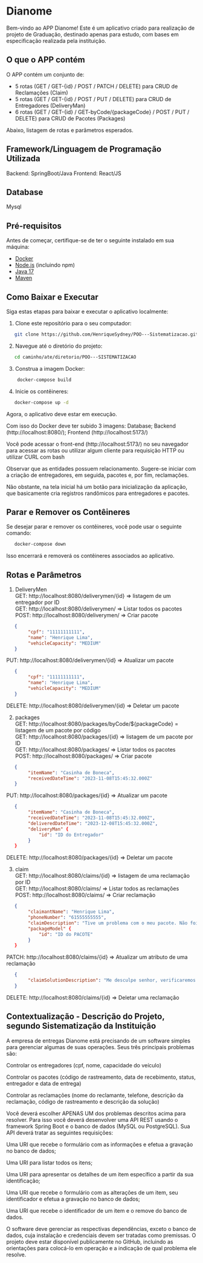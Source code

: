 # Dianome

Bem-vindo ao APP Dianome! Este é um aplicativo criado para realização de projeto de Graduação, destinado apenas para estudo, com bases em especificação realizada pela instituição.

## O que o APP contém
O APP contém um conjunto de:
- 5 rotas (GET / GET-{id} / POST / PATCH / DELETE) para CRUD de Reclamações (Claim)
- 5 rotas (GET / GET-{id} / POST / PUT / DELETE) para CRUD de Entregadores (DeliveryMan)
- 6 rotas (GET / GET-{id} / GET-byCode/{packageCode} / POST / PUT / DELETE) para CRUD de Pacotes (Packages)

Abaixo, listagem de rotas e parâmetros esperados.

## Framework/Linguagem de Programação Utilizada
Backend: SpringBoot/Java
Frontend: React/JS

## Database
Mysql

## Pré-requisitos

Antes de começar, certifique-se de ter o seguinte instalado em sua máquina:

- [Docker](https://www.docker.com/get-started)
- [Node.js](https://nodejs.org/) (incluindo npm)
- [Java 17](https://www.oracle.com/java/)
- [Maven](https://maven.apache.org/)

## Como Baixar e Executar

Siga estas etapas para baixar e executar o aplicativo localmente:

1. Clone este repositório para o seu computador:
```bash
   git clone https://github.com/HenriqueSydney/POO---Sistematizacao.git
```

2. Navegue até o diretório do projeto:
```bash
   cd caminho/ate/diretorio/POO---SISTEMATIZACAO
```

3. Construa a imagem Docker:
```bash
    docker-compose build
```

4. Inicie os contêineres:
```bash
   docker-compose up -d
```
Agora, o aplicativo deve estar em execução.

Com isso do Docker deve ter subido 3 imagens: Database; Backend (http://localhost:8080/); Frontend (http://localhost:5173/)

Você pode acessar o front-end (http://localhost:5173/) no seu navegador para acessar as rotas ou utilizar algum cliente para requisição HTTP ou utilizar CURL com bash

Observar que as entidades possuem relacionamento. Sugere-se iniciar com a criação de entregadores, em seguida, pacotes e, por fim, reclamações.

Não obstante, na tela inicial há um botão para inicialização da aplicação, que basicamente cria registros randômicos para entregadores e pacotes.

## Parar e Remover os Contêineres

Se desejar parar e remover os contêineres, você pode usar o seguinte comando:
```bash
   docker-compose down
```

Isso encerrará e removerá os contêineres associados ao aplicativo.

## Rotas e Parâmetros
1. DeliveryMen<br>
GET: http://localhost:8080/deliverymen/{id} => listagem de um entregador por ID<br>
GET: http://localhost:8080/deliverymen/ => Listar todos os pacotes<br>
POST: http://localhost:8080/deliverymen/ => Criar pacote<br>
```json
   {
        "cpf": "11111111111",
        "name": "Henrique Lima",
        "vehicleCapacity": "MEDIUM"
   }
```

PUT: http://localhost:8080/deliverymen/{id} => Atualizar um pacote<br>
```json
   {
        "cpf": "11111111111",
        "name": "Henrique Lima",
        "vehicleCapacity": "MEDIUM"
   }
```

DELETE: http://localhost:8080/deliverymen/{id} => Deletar um pacote<br>


2. packages<br>
GET: http://localhost:8080/packages/byCode/${packageCode} = listagem de um pacote por código<br>
GET: http://localhost:8080/packages/{id} => listagem de um pacote por ID<br>
GET: http://localhost:8080/packages/ => Listar todos os pacotes<br>
POST: http://localhost:8080/packages/ => Criar pacote<br>
```json
   {
        "itemName": "Casinha de Boneca",
        "receivedDateTime": "2023-11-08T15:45:32.000Z"
   }
```

PUT: http://localhost:8080/packages/{id} => Atualizar um pacote<br>
```json
   {
        "itemName": "Casinha de Boneca",
        "receivedDateTime": "2023-11-08T15:45:32.000Z",
        "deliveredDateTime": "2023-12-08T15:45:32.000Z",
        "deliveryMan" {
            "id": "ID do Entregador"
        }
   }
```

DELETE: http://localhost:8080/packages/{id} => Deletar um pacote<br>

3. claim<br>
GET: http://localhost:8080/claims/{id} => listagem de uma reclamação por ID<br>
GET: http://localhost:8080/claims/ => Listar todos as reclamações<br>
POST: http://localhost:8080/claims/ => Criar reclamação<br>
```json
   {
        "claimantName": "Henrique Lima",
        "phoneNumber": "61555555555",
        "claimDescription": "Tive um problema com o meu pacote. Não foi entregue",
        "packageModel" {
            "id": "ID do PACOTE"
        }
   }
```

PATCH: http://localhost:8080/claims/{id} => Atualizar um atributo de uma reclamação<br>
```json
   {
        "claimSolutionDescription": "Me desculpe senhor, verificaremos o que aconteceu"
   }
```

DELETE: http://localhost:8080/claims/{id} => Deletar uma reclamação<br>

## Contextualização - Descrição do Projeto, segundo Sistematização da Instituição

A empresa de entregas Dianome está precisando de um software simples para gerenciar algumas de suas operações. Seus três principais problemas são: 

Controlar os entregadores (cpf, nome, capacidade do veículo) 

Controlar os pacotes (código de rastreamento, data de recebimento, status, entregador e data de entrega)

Controlar as reclamações (nome do reclamante, telefone, descrição da reclamação, código de rastreamento e descrição da solução)

Você deverá escolher APENAS UM dos problemas descritos acima para resolver. Para isso você deverá desenvolver uma API REST usando o framework Spring Boot e o banco de dados (MySQL ou PostgreSQL). Sua API deverá tratar as seguintes requisições:

Uma URI que recebe o formulário com as informações e efetua a gravação no banco de dados;

Uma URI para listar todos os itens;

Uma URI para apresentar os detalhes de um item específico a partir da sua identificação;

Uma URI que recebe o formulário com as alterações de um item, seu identificador e efetua a gravação no banco de dados;

Uma URI que recebe o identificador de um item e o remove do banco de dados.

O software deve gerenciar as respectivas dependências, exceto o banco de dados, cuja instalação e credenciais devem ser tratadas como premissas. O projeto deve estar disponível publicamente no GitHub, incluindo as orientações para colocá-lo em operação e a indicação de qual problema ele resolve.

